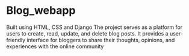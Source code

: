 # Blog_webapp
Built using HTML, CSS and Django The project serves as a platform for users to create, read, update, and delete blog posts. It provides a user-friendly interface for bloggers to share their thoughts, opinions, and experiences with the online community

